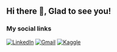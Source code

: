 ## Hi there 👋, Glad to see you! &nbsp;

### My social links
[![LinkedIn](https://img.shields.io/badge/LinkedIn-0077B5?style=for-the-badge&logo=linkedin&logoColor=white)](https://www.linkedin.com/in/james-bengi/)
[![Gmail](https://img.shields.io/badge/Gmail-D14836?style=for-the-badge&logo=gmail&logoColor=white)](mailto:jamesbengi21@gmail.com)
[![Kaggle](https://img.shields.io/badge/Kaggle-20BEFF?style=for-the-badge&logo=kaggle&logoColor=white)](https://www.kaggle.com/jamesbengi)



